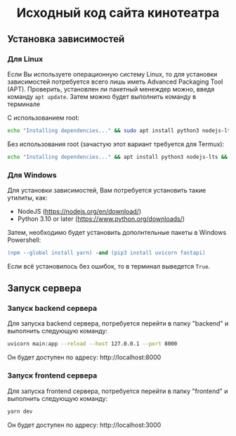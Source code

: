 <div align="center">

# Исходный код сайта кинотеатра

</div>

## Установка зависимостей

### Для Linux

Если Вы используете операционную систему Linux, то для установки зависимостей потребуется всего лишь иметь Advanced Packaging Tool (APT). Проверить, установлен ли пакетный менеждер можно, введя команду `apt update`. Затем можно будет выполнить команду в терминале

С использованием root:
```sh
echo "Installing dependencies..." && sudo apt install python3 nodejs-lts && sudo npm --global install yarn && pip3 install uvicorn fastapi && cd frontend && yarn && cd .. && echo "Depedencies has been installed/updated!" 
```

Без использования root (зачастую этот вариант требуется для Termux):
```sh
echo "Installing dependencies..." && apt install python3 nodejs-lts && npm --global install yarn && pip3 install uvicorn fastapi && cd frontend && yarn && cd .. && echo "Depedencies has been installed/updated!" 
```

### Для Windows

Для установки зависимостей, Вам потребуется установить такие утилиты, как:

- NodeJS (https://nodejs.org/en/download/) 
- Python 3.10 or later (https://www.python.org/downloads/)

Затем, необходимо будет установить дополнтельные пакеты в Windows Powershell:

```ps
(npm --global install yarn) -and (pip3 install uvicorn fastapi)
```

Если всё установилось без ошибок, то в терминал выведется `True`.

## Запуск сервера

### Запуск backend сервера

Для запуска backend сервера, потребуется перейти в папку "backend" и выполнить следующую команду:

```sh
uvicorn main:app --reload --host 127.0.0.1 --port 8000
```

Он будет доступен по адресу: http://localhost:8000

### Запуск frontend сервера

Для запуска frontend сервера, потребуется перейти в папку "frontend" и выполнить следующую команду:

```sh
yarn dev
```

Он будет доступен по адресу: http://localhost:3000
